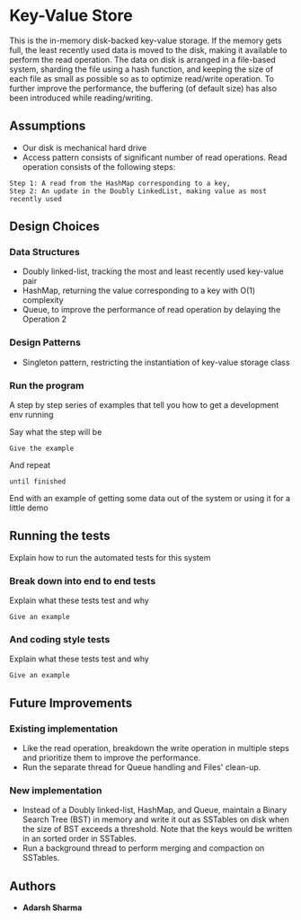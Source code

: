 # Key-Value Store

This is the in-memory disk-backed key-value storage. If the memory gets full, the least recently used data is moved to the disk, making it available to perform the read operation. The data on disk is arranged in a file-based system, sharding the file using a hash function, and keeping the size of each file as small as possible so as to optimize read/write operation. To further improve the performance, the buffering (of default size) has also been introduced while reading/writing.

## Assumptions
* Our disk is mechanical hard drive
* Access pattern consists of significant number of read operations. Read operation consists of the following steps:
```
Step 1: A read from the HashMap corresponding to a key,
Step 2: An update in the Doubly LinkedList, making value as most recently used
```

## Design Choices

### Data Structures
* Doubly linked-list, tracking the most and least recently used key-value pair
* HashMap, returning the value corresponding to a key with O(1) complexity
* Queue, to improve the performance of read operation by delaying the Operation 2

### Design Patterns
* Singleton pattern, restricting the instantiation of key-value storage class

### Run the program

A step by step series of examples that tell you how to get a development env running

Say what the step will be

```
Give the example
```

And repeat

```
until finished
```

End with an example of getting some data out of the system or using it for a little demo

## Running the tests

Explain how to run the automated tests for this system

### Break down into end to end tests

Explain what these tests test and why

```
Give an example
```

### And coding style tests

Explain what these tests test and why

```
Give an example
```

## Future Improvements

### Existing implementation
* Like the read operation, breakdown the write operation in multiple steps and prioritize them to improve the performance.
* Run the separate thread for Queue handling and Files' clean-up.

### New implementation
* Instead of a Doubly linked-list, HashMap, and Queue, maintain a Binary Search Tree (BST) in memory and write it out as SSTables on disk when the size of BST exceeds a threshold. Note that the keys would be written in an sorted order in SSTables.
* Run a background thread to perform merging and compaction on SSTables.

## Authors

* **Adarsh Sharma**
